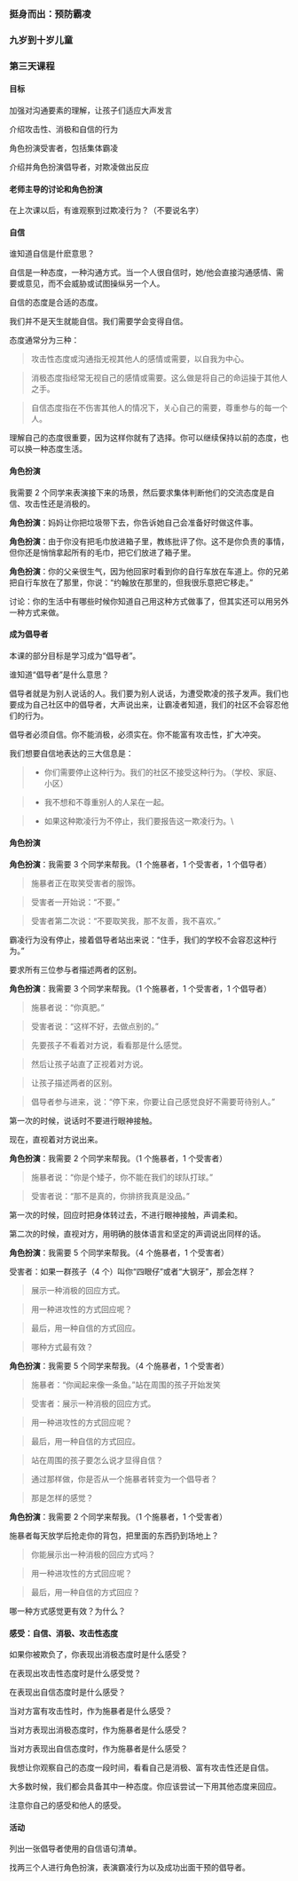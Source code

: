 ### 挺身而出：预防霸凌

### 九岁到十岁儿童

### 第三天课程

#### 目标

加强对沟通要素的理解，让孩子们适应大声发言

介绍攻击性、消极和自信的行为

角色扮演受害者，包括集体霸凌

介绍并角色扮演倡导者，对欺凌做出反应

#### 老师主导的讨论和角色扮演

在上次课以后，有谁观察到过欺凌行为？（不要说名字）

#### 自信

谁知道自信是什麽意思？

自信是一种态度，一种沟通方式。当一个人很自信时，她/他会直接沟通感情、需要或意见，而不会威胁或试图操纵另一个人。

自信的态度是合适的态度。

我们并不是天生就能自信。我们需要学会变得自信。

态度通常分为三种：

> 攻击性态度或沟通指无视其他人的感情或需要，以自我为中心。

> 消极态度指经常无视自己的感情或需要。这么做是将自己的命运操于其他人之手。

> 自信态度指在不伤害其他人的情况下，关心自己的需要，尊重参与的每一个人。

理解自己的态度很重要，因为这样你就有了选择。你可以继续保持以前的态度，也可以换一种态度生活。

#### 角色扮演

我需要 2 个同学来表演接下来的场景，然后要求集体判断他们的交流态度是自信、攻击性还是消极的。

**角色扮演**：妈妈让你把垃圾带下去，你告诉她自己会准备好时做这件事。

**角色扮演**：由于你没有把毛巾放进箱子里，教练批评了你。这不是你负责的事情，但你还是悄悄拿起所有的毛巾，把它们放进了箱子里。

**角色扮演**：你的父亲很生气，因为他回家时看到你的自行车放在车道上。你的兄弟把自行车放在了那里，你说：“约翰放在那里的，但我很乐意把它移走。”

讨论：你的生活中有哪些时候你知道自己用这种方式做事了，但其实还可以用另外一种方式来做。

#### 成为倡导者

本课的部分目标是学习成为“倡导者”。

谁知道“倡导者”是什么意思？

倡导者就是为别人说话的人。我们要为别人说话，为遭受欺凌的孩子发声。我们也要成为自己社区中的倡导者，大声说出来，让霸凌者知道，我们的社区不会容忍他们的行为。

倡导者必须自信。你不能消极，必须实在。你不能富有攻击性，扩大冲突。

我们想要自信地表达的三大信息是：

>* 你们需要停止这种行为。我们的社区不接受这种行为。（学校、家庭、小区）

>* 我不想和不尊重别人的人呆在一起。

>* 如果这种欺凌行为不停止，我们要报告这一欺凌行为。\\

#### 角色扮演

**角色扮演**：我需要 3 个同学来帮我。（1 个施暴者，1 个受害者，1 个倡导者）

> 施暴者正在取笑受害者的服饰。

> 受害者一开始说：“不要。”

> 受害者第二次说：“不要取笑我，那不友善，我不喜欢。”

霸凌行为没有停止，接着倡导者站出来说：“住手，我们的学校不会容忍这种行为。”

要求所有三位参与者描述两者的区别。

**角色扮演**：我需要 3 个同学来帮我。（1 个施暴者，1 个受害者，1 个倡导者）

> 施暴者说：“你真肥。”

> 受害者说：“这样不好，去做点别的。”

> 先要孩子不看着对方说，看看那是什么感觉。

> 然后让孩子站直了正视着对方说。

> 让孩子描述两者的区别。

> 倡导者参与进来，说：“停下来，你要让自己感觉良好不需要苛待别人。”

第一次的时候，说话时不要进行眼神接触。

现在，直视着对方说出来。

**角色扮演**：我需要 2 个同学来帮我。（1 个施暴者，1 个受害者）

> 施暴者说：“你是个矮子，你不能在我们的球队打球。”

> 受害者说：“那不是真的，你排挤我真是没品。”

第一次的时候，回应时把身体转过去，不进行眼神接触，声调柔和。

第二次的时候，直视对方，用明确的肢体语言和坚定的声调说出同样的话。

**角色扮演**：我需要 5 个同学来帮我。（4 个施暴者，1 个受害者）

受害者：如果一群孩子（4 个）叫你“四眼仔”或者“大钢牙”，那会怎样？ 

> 展示一种消极的回应方式。

> 用一种进攻性的方式回应呢？

> 最后，用一种自信的方式回应。

> 哪种方式最有效？

**角色扮演**：我需要 5 个同学来帮我。（4 个施暴者，1 个受害者）

> 施暴者：“你闻起来像一条鱼。”站在周围的孩子开始发笑

> 受害者：展示一种消极的回应方式。

> 用一种进攻性的方式回应呢？

> 最后，用一种自信的方式回应。

> 站在周围的孩子要怎么说才显得自信？

> 通过那样做，你是否从一个施暴者转变为一个倡导者？

> 那是怎样的感觉？

**角色扮演**：我需要 2 个同学来帮我。（1 个施暴者，1 个受害者）

施暴者每天放学后抢走你的背包，把里面的东西扔到场地上？

> 你能展示出一种消极的回应方式吗？

> 用一种进攻性的方式回应呢？

> 最后，用一种自信的方式回应？

哪一种方式感觉更有效？为什么？

#### 感受：自信、消极、攻击性态度

如果你被欺负了，你表现出消极态度时是什么感受？

在表现出攻击性态度时是什么感受觉？

在表现出自信态度时是什么感受？

当对方富有攻击性时，作为施暴者是什么感受？

当对方表现出消极态度时，作为施暴者是什么感受？

当对方表现出自信态度时，作为施暴者是什么感受？

我想让你观察自己的态度一段时间，看看自己是消极、富有攻击性还是自信。

大多数时候，我们都会具备其中一种态度。你应该尝试一下用其他态度来回应。

注意你自己的感受和他人的感受。

#### 活动

列出一张倡导者使用的自信语句清单。

找两三个人进行角色扮演，表演霸凌行为以及成功出面干预的倡导者。









